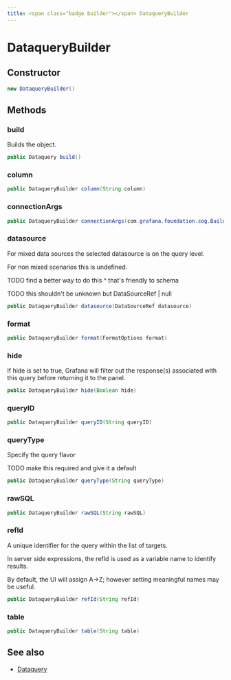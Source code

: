 ```yaml
---
title: <span class="badge builder"></span> DataqueryBuilder
---
```

# <span class="badge builder"></span> DataqueryBuilder

## Constructor

```java
new DataqueryBuilder()
```
## Methods

### <span class="badge object-method"></span> build

Builds the object.

```java
public Dataquery build()
```

### <span class="badge object-method"></span> column

```java
public DataqueryBuilder column(String column)
```

### <span class="badge object-method"></span> connectionArgs

```java
public DataqueryBuilder connectionArgs(com.grafana.foundation.cog.Builder<ConnectionArgs> connectionArgs)
```

### <span class="badge object-method"></span> datasource

For mixed data sources the selected datasource is on the query level.

For non mixed scenarios this is undefined.

TODO find a better way to do this ^ that's friendly to schema

TODO this shouldn't be unknown but DataSourceRef | null

```java
public DataqueryBuilder datasource(DataSourceRef datasource)
```

### <span class="badge object-method"></span> format

```java
public DataqueryBuilder format(FormatOptions format)
```

### <span class="badge object-method"></span> hide

If hide is set to true, Grafana will filter out the response(s) associated with this query before returning it to the panel.

```java
public DataqueryBuilder hide(Boolean hide)
```

### <span class="badge object-method"></span> queryID

```java
public DataqueryBuilder queryID(String queryID)
```

### <span class="badge object-method"></span> queryType

Specify the query flavor

TODO make this required and give it a default

```java
public DataqueryBuilder queryType(String queryType)
```

### <span class="badge object-method"></span> rawSQL

```java
public DataqueryBuilder rawSQL(String rawSQL)
```

### <span class="badge object-method"></span> refId

A unique identifier for the query within the list of targets.

In server side expressions, the refId is used as a variable name to identify results.

By default, the UI will assign A->Z; however setting meaningful names may be useful.

```java
public DataqueryBuilder refId(String refId)
```

### <span class="badge object-method"></span> table

```java
public DataqueryBuilder table(String table)
```

## See also

 * <span class="badge object-type-class"></span> [Dataquery](./object-Dataquery.md)
